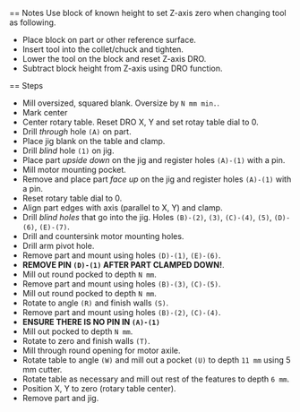== Notes
Use block of known height to set Z-axis zero when changing tool as following.
  * Place block on part or other reference surface.
  * Insert tool into the collet/chuck and tighten.
  * Lower the tool on the block and reset Z-axis DRO.
  * Subtract block height from Z-axis using DRO function.

== Steps
* Mill oversized, squared blank. Oversize by `N mm min.`.
* Mark center
* Center rotary table. Reset DRO X, Y and set rotay table dial to 0.
* Drill _through_ hole `(A)` on part.
* Place jig blank on the table and clamp.
* Drill _blind_ hole `(1)` on jig.
* Place part _upside down_ on the jig and register holes `(A)-(1)` with a pin.
* Mill motor mounting pocket.
* Remove and place part _face up_ on the jig and register holes `(A)-(1)` with a pin.
* Reset rotary table dial to 0.
* Align part edges with axis (parallel to X, Y) and clamp.
* Drill _blind holes_ that go into the jig. Holes `(B)-(2)`, `(3)`, `(C)-(4)`, `(5)`, `(D)-(6)`, `(E)-(7)`.
* Drill and countersink motor mounting holes.
* Drill arm pivot hole.
* Remove part and mount using holes `(D)-(1)`, `(E)-(6)`.
* __REMOVE PIN `(D)-(1)` AFTER PART CLAMPED DOWN!__.
* Mill out round pocked to depth `N mm`.
* Remove part and mount using holes `(B)-(3)`, `(C)-(5)`.
* Mill out round pocked to depth `N mm`.
* Rotate to angle `(R)` and finish walls `(S)`.
* Remove part and mount using holes `(B)-(2)`, `(C)-(4)`.
* __ENSURE THERE IS NO PIN IN `(A)-(1)`__
* Mill out pocked to depth `N mm`.
* Rotate to zero and finish walls `(T)`.
* Mill through round opening for motor axile.
* Rotate table to angle `(W)` and mill out a pocket `(U)` to depth `11 mm` using 5 mm cutter.
* Rotate table as necessary and mill out rest of the features to depth `6 mm`.
* Position X, Y to zero (rotary table center).
* Remove part and jig.

